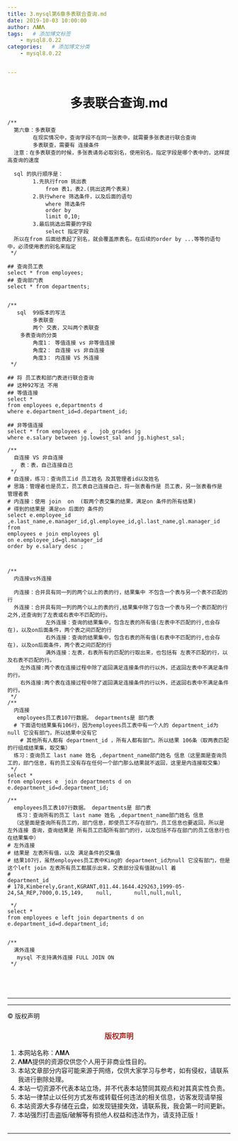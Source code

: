 ```yaml
---
title: 3.mysql第6章多表联合查询.md
date: 2019-10-03 10:00:00
author: 𝚲𝚳𝚲
tags:   # 添加博文标签
	- mysql8.0.22
categories:   # 添加博文分类
	- mysql8.0.22


---
```


<h1><center>多表联合查询.md</center></h1>

```mysql
/**
  第六章：多表联查
        在现实情况中，查询字段不在同一张表中，就需要多张表进行联合查询
        多表联查，需要有 连接条件
  注意：在多表联查的时候，多张表请务必取别名，使用别名，指定字段是哪个表中的，这样提高查询的速度

  sql 的执行顺序是：
        1.先执行from 挑出表
            from 表1，表2.(挑出这两个表来)
        2.执行where 筛选条件，以及后面的语句
            where 筛选条件
            order by
            limit 0,10;
        3.最后挑选出需要的字段
            select 指定字段
  所以在from 后面给表起了别名，就会覆盖原表名，在后续的order by ...等等的语句中，必须使用表的别名来指定
 */

## 查询员工表
select * from employees;
## 查询部门表
select * from departments;


/**
   sql  99版本的写法
        多表联查
        两个 交表，又叫两个表联查
    多表查询的分类
        角度1： 等值连接 vs 非等值连接
        角度2： 自连接 vs 非自连接
        角度3： 内连接 VS 外连接
 */

## 将 员工表和部门表进行联合查询
## 这种92写法 不用
## 等值连接
select *
from employees e,departments d
where e.department_id=d.department_id;

## 非等值连接
select * from employees e ,  job_grades jg
where e.salary between jg.lowest_sal and jg.highest_sal;

/**
  自连接 VS 非自连接
    表：表，自己连接自己
 */
# 自连接，练习：查询员工id 员工姓名 及其管理者id以及姓名
# 思路：管理者也是员工，员工表自己连接自己，将一张表看作是 员工表，另一张表看作是 管理者表
# 内连接：使用 join  on  (取两个表交集的结果，满足on 条件的所有结果)
# 得到的结果是 满足on 后面的 条件的
select e.employee_id ,e.last_name,e.manager_id,gl.employee_id,gl.last_name,gl.manager_id from
employees e join employees gl
on e.employee_id=gl.manager_id
order by e.salary desc ;



/**
  内连接vs外连接

  内连接：合并具有同一列的两个以上的表的行，结果集中 不包含一个表与另一个表不匹配的行
  外连接：合并具有同一列的两个以上的表的行,结果集中除了包含一个表与另一个表匹配的行之外,还查询到了左表或右表中不匹配的行。
            左外连接：查询的结果集中，包含左表的所有值(左表中不匹配的行,也会存在)，以及on后面条件，两个表之间匹配的行
            右外连接：查询的结果集中，包含右表的所有值(右表中不匹配的行,也会存在)，以及on后面条件，两个表之间匹配的行
            满外连接：左表，右表所有的匹配的行取出来，也包括有 左表不匹配的行，以及右表不匹配的行。
    左外连接:两个表在连接过程中除了返回满足连接条件的行以外，还返回左表中不满足条件的行。
    右外连接:两个表在连接过程中除了返回满足连接条件的行以外，还返回右表中不满足条件的行。
 */
/**
  内连接
   employees员工表107行数据。 departments是 部门表
  # 下面语句结果集有106行，因为employees员工表中有一个人的 department_id为null 它没有部门，所以结果中没有它
    # 其他所有人都有 department_id ，所有人都有部门。所以结果 106条（取两表匹配的行组成结果集，取交集）
  练习：查询员工 last name 姓名 ,department_name部门姓名 信息（这里面是查询员工的，部门信息，有的员工没有存在任何一个部门那么结果就不返回，这里是内连接取交集）
 */
select *
from employees e  join departments d on e.department_id=d.department_id;

/**
  employees员工表107行数据。 departments是 部门表
   练习：查询所有的员工 last name 姓名 ,department_name部门姓名 信息
  （这里面是查询所有员工的，部门信息，即使员工不存在部门，员工信息也要返回，所以是 左外连接 查询，查询结果是 所有员工匹配所有部门的行，以及包括不存在部门的员工信息行也在结果集中）
# 左外连接
# 结果是 左表所有值，以及 满足条件的交集值
# 结果107行，虽然employees员工表中King的 department_id为null 它没有部门，但是这个left join 左表所有员工都展示出来，交表部分没有值就null 着
#                                                                               department_id
# 178,Kimberely,Grant,KGRANT,011.44.1644.429263,1999-05-24,SA_REP,7000,0.15,149,    null,       null,null,null,

 */
select *
from employees e left join departments d on e.department_id=d.department_id;


/**
  满外连接
   mysql 不支持满外连接 FULL JOIN ON
 */





```







---


----

© 版权声明

<escape>

<div>
    <h3 align="center"  style="color: brown;" >版权声明</h3>
    <table>
   		<tr>
    		<ol>
				<li>本网站名称：𝚲𝚳𝚲</li>
				<li>𝚲𝚳𝚲提供的资源仅供您个人用于非商业性目的。</li>
				<li>本站文章部分内容可能来源于网络，仅供大家学习与参考，如有侵权，请联系我进行删除处理。</li>
				<li>本站一切资源不代表本站立场，并不代表本站赞同其观点和对其真实性负责。</li>
        		<li>本站一律禁止以任何方式发布或转载任何违法的相关信息，访客发现请举报</li> 
        		<li>本站资源大多存储在云盘，如发现链接失效，请联系我，我会第一时间更新。</li>
        		<li>本站强烈打击盗版/破解等有损他人权益和违法作为，请支持正版！</li>  
			</ol>
		</tr>
	</table>
</div>





</escape>

----



